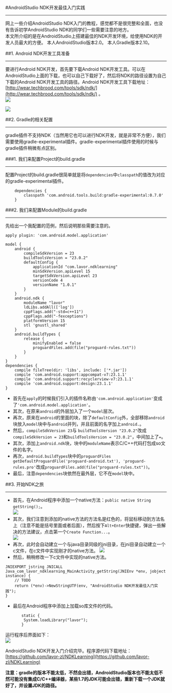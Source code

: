 #AndroidStudio NDK开发最佳入门实践  
***  
网上一些介绍AndroidStudio NDK入门的教程，感觉都不是很完整和全面，也没有告诉初学AndroidStudio NDK的同学们一些需要注意的地方。  
本文所介绍的是在AndroidStudio上搭建最佳的NDK开发环境，给使用NDK的开发人员最大的方便。
本人AndroidStudio版本2.0。
本人Gradle版本2.10。  

##1. Android NDK开发工具准备  
***  
要进行Android NDK开发，首先要下载Android NDK开发工具。可以在AndroidStudio上面的下载，也可以自己下载好了，然后将NDK的路径设置为自己下载的Android NDK开发工具的路径。Android NDK开发工具下载地址：[http://wear.techbrood.com/tools/sdk/ndk/](http://wear.techbrood.com/tools/sdk/ndk/) 。   
![](http://i.imgur.com/4eeK5SQ.png)  

![](http://i.imgur.com/dmxBEUQ.png)  

##2. Gradle的相关配置  
***  
gradle插件不支持NDK（当然用它也可以进行NDK开发，就是非常不方便），我们需要使用gradle-experimental插件。gradle-experimental插件使用的时候与gradle插件稍微有点区别。  

###1. 我们来配置Project的build.gradle  
***  
配置Project的build.gradle很简单就是将`dependencies`中`classpath`的值改为对应的gradle-experimental插件。  
```  
    dependencies {
        classpath 'com.android.tools.build:gradle-experimental:0.7.0'
    }  
```  

###2. 我们来配置Module的build.gradle  
***  
先给出一个我配置的范例，然后说明那些需要注意的。  
```  
apply plugin: 'com.android.model.application'

model {
    android {
        compileSdkVersion = 23
        buildToolsVersion = "23.0.2"
        defaultConfig {
            applicationId "com.lavor.ndklearning"
            minSdkVersion.apiLevel 15
            targetSdkVersion.apiLevel 23
            versionCode 4
            versionName "1.0.1"
        }
    }
    android.ndk {
        moduleName "lavor"
        ldLibs.addAll(['log'])
        cppFlags.add("-std=c++11")
        cppFlags.add("-fexceptions")
        platformVersion 15
        stl 'gnustl_shared'
    }
    android.buildTypes {
        release {
            minifyEnabled = false
            proguardFiles.add(file("proguard-rules.txt"))
        }
    }
}
dependencies {
    compile fileTree(dir: 'libs', include: ['*.jar'])
    compile 'com.android.support:appcompat-v7:23.1.1'
    compile 'com.android.support:recyclerview-v7:23.1.1'
    compile 'com.android.support:design:23.1.1'
}  
```  
- 首先在`apply`的时候我们引入的插件名称由`'com.android.application'`变成了`'com.android.model.application'`。  
- 其次，在原来`android`的外层加入了一个`model`层次。  
- 再次，原来在`android`的里面的块，除了`defaultConfig`外，全部移除`android`块放入`model`块中与`android`并列，并且前面的名字加上`android.`。  
- 然后，`compileSdkVersion 23`与 `buildToolsVersion "23.0.2"`改成 `compileSdkVersion = 23`和`buildToolsVersion = "23.0.2"`，中间加上了`=`。  
- 其次，添加上`android.ndk`块，块中的`moduleName`表示C/C++代码打包成so文件的名字。  
- 再次，`android.buildTypes`块中的`proguardFiles getDefaultProguardFile('proguard-android.txt'), 'proguard-rules.pro'`改成`proguardFiles.add(file("proguard-rules.txt"))`。  
- 最后，注意`dependencies`块依然在最外层，它不在`model`块中。  

##3. 开始NDK之旅  
***  
- 首先，在Android程序中添加一个native方法：`public native String getString();`。  
![](http://i.imgur.com/AZeUieV.png)
- 其次，我们注意到添加的native方法的方法名是红色的，将鼠标移动到方法名上（注意不能是括号里面或者后面），然后按下`Alt+Enter`快捷键，弹出一些解决的方法建议，点击第一个`Create Function...`。  
![](http://i.imgur.com/N4R3AIS.png)  
- 再次，此时会自动建立一个与java目录同级的jni目录，在jni目录自动建立一个c文件，在c文件中实现刚才的native方法。
![](http://i.imgur.com/83nPtPW.png)  
- 然后，稍稍修改一下c文件中实现的native方法。
```  
JNIEXPORT jstring JNICALL
Java_com_lavor_ndklearning_MainActivity_getString(JNIEnv *env, jobject instance) {
    // TODO
    return (*env)->NewStringUTF(env, "AndroidStudio NDK开发最佳入门实践");
}  
```  
- 最后在Android程序中添加上加载so库文件的代码。  
```  
       static {
        System.loadLibrary("lavor");
       }  
```  

运行程序后界面如下：  
![](http://i.imgur.com/msEDZyZ.png)  

AndroidStudio NDK开发入门介绍完毕。程序源代码下载地址：[https://github.com/lavor-zl/NDKLearning](https://github.com/lavor-zl/NDKLearning)  

**注意：gradle的版本不能太低，不然会出错，AndroidStudio版本也不能太低不然可能没有集成C/C++编译器，某些1.7的JDK可能会出错，重新下载一个JDK就好了，并设置JDK的路径。**
